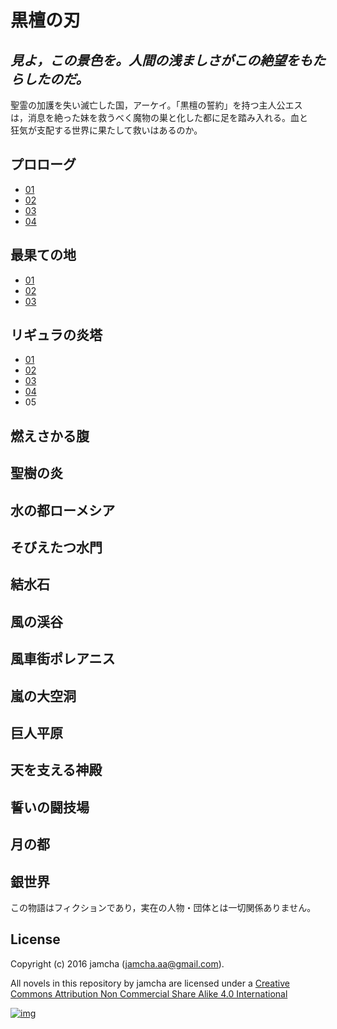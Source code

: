 # 黒檀の刃

## *見よ，この景色を。人間の浅ましさがこの絶望をもたらしたのだ。*

聖霊の加護を失い滅亡した国，アーケイ。「黒檀の誓約」を持つ主人公エス  
は，消息を絶った妹を救うべく魔物の巣と化した都に足を踏み入れる。血と  
狂気が支配する世界に果たして救いはあるのか。  

## プロローグ

-   [01](./articles/prologue/01.md)
-   [02](./articles/prologue/02.md)
-   [03](./articles/prologue/03.md)
-   [04](./articles/prologue/04.md)

## 最果ての地

-   [01](./articles/basecamp/01.md)
-   [02](./articles/basecamp/02.md)
-   [03](./articles/basecamp/03.md)

## リギュラの炎塔

-   [01](./articles/ligulastower/01.md)
-   [02](./articles/ligulastower/02.md)
-   [03](./articles/ligulastower/03.md)
-   [04](./articles/ligulastower/04.md)
-   05

## 燃えさかる腹

## 聖樹の炎

## 水の都ローメシア

## そびえたつ水門

## 結水石

## 風の渓谷

## 風車街ポレアニス

## 嵐の大空洞

## 巨人平原

## 天を支える神殿

## 誓いの闘技場

## 月の都

## 銀世界

この物語はフィクションであり，実在の人物・団体とは一切関係ありません。  

## License

Copyright (c) 2016 jamcha (jamcha.aa@gmail.com).  

All novels in this repository by jamcha are licensed under a [Creative Commons Attribution Non Commercial Share Alike 4.0 International](http://creativecommons.org/licenses/by-nc-sa/4.0/deed)  

[![img](http://i.creativecommons.org/l/by-nc-sa/3.0/80x15.png)](http://creativecommons.org/licenses/by-nc-sa/4.0/deed)